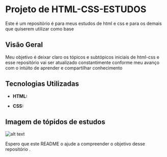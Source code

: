 # Projeto de HTML-CSS-ESTUDOS

Este é um repositório é para meus estudos de html e css e para os demais que quiserem utilizar como base

## Visão Geral  

Meu objetivo é deixar claro os tópicos e subtópicos iniciais de html-css e esse repositório vai ser atualizado constantimente conforme meu avanço com o intúito de aprender e compartilhar conhecimento 

## Tecnologias Utilizadas

- **HTML:** 

- **CSS:** 

## Imagem de tópidos de estudos
![alt text](<Tópicos de estudos html.png>)
 
Espero que este README o ajude a compreender o objetivo desse repositório .

